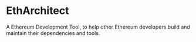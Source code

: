 # EthArchitect
A Ethereum Development Tool, to help other Ethereum developers build and maintain their dependencies and tools. 
